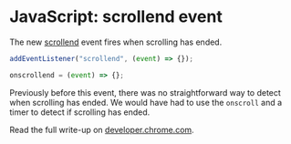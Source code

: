 # JavaScript: scrollend event

The new [scrollend](https://developer.mozilla.org/en-US/docs/Web/API/Document/scrollend_event) event fires when scrolling has ended. 

```js
addEventListener("scrollend", (event) => {});

onscrollend = (event) => {};
```

Previously before this event, there was no straightforward way to detect when scrolling has ended. We would have had to use the `onscroll` and a timer to detect if scrolling has ended. 

Read the full write-up on [developer.chrome.com](https://developer.chrome.com/blog/scrollend-a-new-javascript-event/).
